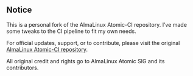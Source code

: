 ## Notice

This is a personal fork of the AlmaLinux Atomic-CI repository. I’ve made some tweaks to the CI pipeline to fit my own needs.

For official updates, support, or to contribute, please visit the original [AlmaLinux Atomic-CI repository](https://github.com/AlmaLinux/atomic-ci).

All original credit and rights go to AlmaLinux Atomic SIG and its contributors.
